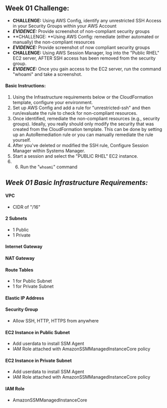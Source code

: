 ## Week 01 Challenge: 
- **CHALLENGE:** Using AWS Config, identify any unrestricted SSH Access in your Security Groups within your AWS Account
- ***EVIDENCE:*** Provide screenshot of non-compliant security groups
- **CHALLENGE: **Using AWS Config: remediate (either automated or manually) the non-compliant resources
- ***EVIDENCE:*** Provide screenshot of now compliant security groups
- **CHALLENGE:** Using AWS Session Manager, log into the "Public RHEL" EC2 server, AFTER SSH access has been removed from the security group. 
- ***EVIDENCE:*** Once you gain access to the EC2 server, run the command "whoami" and take a screenshot. 

#### Basic Instructions:
1) Using the Infrastructure requirements below or the CloudFormation template, configure your environment. 
2) Set up AWS Config and add a rule for "unrestricted-ssh" and then run/evaluate the rule to check for non-compliant resources. 
3) Once identified, remediate the non-compliant resources (e.g., security groups). Ideally, you really should only modify the security that was created from the CloudFormation template. This can be done by setting up an AutoRemediation rule or you can manually remediate the rule yourself. 
4) After you've deleted or modified the SSH rule, Configure Session Manager within Systems Manager. 
5) Start a session and select the "PUBLIC RHEL" EC2 instance.
6) 6) Run the "`whoami`" command


## *Week 01 Basic Infrastructure Requirements:*

#### **VPC**

* CIDR of "/16"

#### 2 Subnets

* 1 Public
* 1 Private

#### Internet Gateway

#### NAT Gateway

#### Route Tables

* 1 for Public Subnet
* 1 for Private Subnet

#### Elastic IP Address

#### Security Group

* Allow SSH, HTTP, HTTPS from anywhere

#### EC2 Instance in Public Subnet

* Add userdata to install SSM Agent
* IAM Role attached with AmazonSSMManagedInstanceCore policy

#### EC2 Instance in Private Subnet

* Add userdata to install SSM Agent
* IAM Role attached with AmazonSSMManagedInstanceCore policy
#### IAM Role
* AmazonSSMManagedInstanceCore
